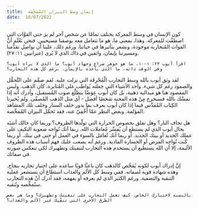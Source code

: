 ```yaml
---
title:  إيمان وسط النيران المُمَحِّصَة
date:  18/07/2022
---
```


كون الإنسان في وسط المعركة يختلف تمامًا عن شخص آخر لم يرَ حتى القوَّات التي اصطفَّت للمعركة. وهذا، بمعنى ما، هو ما نتعامل معه بوصفنا مسيحيين. فنحن نَعْلَم أنَّ القوات المُتحاربة موجودة، ونشعر بتأثيرها في حياتنا، ورغم ذلك، علينا أن نواصل تقدُّمنا ومسيرتنا بإيمان، واثقين في ذاك الذي لا يُرى (عبرانيين ١١: ٢٧).

`اقرأ أيوب ٢٣: ١-١٠. ما هو جوهر صراع وجهاد أيوب؟ ما الذي لا يراه أيوب؟ وفي الوقت ذاته، ما الذي يأخذه بالإيمان، برغم كل هذه التجارب؟`

لقد وثق أيوب بالله وسط التجارب الْمُحْرِقَة التي نزلت عليه. لقم صمَّم على التَّحمُّل والصمود رغم كل شيء. وأحد الأشياء التي جعلته يُواظب على المُثابرة، كان الذهب. وليس المقصود هنا هو ميدالية ذهبية، بل كان أيوب عِوَضًا يتطلَّع صوب المُستقبل، وأدرك أنه إذا تمسَّك بالله فسيخرج مِنْ هذه المحنة شخصًا أفضل - أي مثل الذهب المُصفّى. ولم يُخبرنا الكِتاب المُقدَّس فيما إذا كان أيوب يعرف بما يدور خلف الستار وخلف تلك المشاهد المؤلمة. وبغض النظر عمّا أُخْفِيّ عنه، فقد تَحمَّل النيران المُمحِّصة.

هل تخاف النار؟ وهل تقلق بخصوص الحرارة التي تولّدها الظروف؟ وربما كان حالك أشبَه بحال أيوب الذي لم يستطع أن يُفسِّر مُعاملات الله. ربما أنك تُواجه صعوبة التكيف على عملك الجديد أو بيتك الجديد. أو ربما أنك تُعامَل بالسوء في العمل أو حتى في بيتك. أو ربما كُنت تُواجِه المرض أو الخسارة المادية. ورغم أنه يصعب عليك فهم أسباب هذه الظروف الأليمة، إلا أن الله يستطيع أن يستخدم هذه التجارب لتنقيتك وتطهيرك لكي تنعكس صورته في صفاتك.

إنَّ إدراك أيوب لكونه يُمَحَّص كالذهب كان باعثًا قويًا ساعده على اجتياز تجاربه بنجاح. وهذه شهادة قوية لصفاته. ففي وسط كل الألم والعذاب استطاع أن يستشعر عملية التنقية والتصفية. ورغم الكثير الذي لم يعرفه أو يفهمه، فقد أدرك أنّ هذه التجارب ستُمحٍّصه وتُنقيه.

`بالنسبة لاختبارك الخاص، كيف تعمل التجارب على تنقيتك وتطهيرك؟ وما هي بعض الطرق الأخرى التي تنقِّيك غير الألم والعذاب؟`